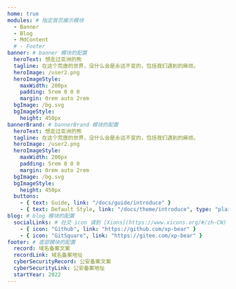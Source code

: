 ```yaml
---
home: true
modules: # 指定首页展示模块
  - Banner
  - Blog
  - MdContent
  # - Footer
banner: # banner 模块的配置
  heroText: 想走过亚洲的熊
  tagline: 在这个荒唐的世界，没什么会是永远不变的，包括我们遇到的麻烦。
  heroImage: /user2.png
  heroImageStyle:
    maxWidth: 200px
    padding: 5rem 0 0 0
    margin: 0rem auto 2rem
  bgImage: /bg.svg
  bgImageStyle:
    height: 450px
bannerBrand: # bannerBrand 模块的配置
  heroText: 想走过亚洲的熊
  tagline: 在这个荒唐的世界，没什么会是永远不变的，包括我们遇到的麻烦。
  heroImage: /user2.png
  heroImageStyle:
    maxWidth: 200px
    padding: 5rem 0 0 0
    margin: 0rem auto 2rem
  bgImage: /bg.svg
  bgImageStyle:
    height: 450px
  buttons:
    - { text: Guide, link: "/docs/guide/introduce" }
    - { text: Default Style, link: "/docs/theme/introduce", type: "plain" }
blog: # blog 模块的配置
  socialLinks: # 社交 icon 请到 [Xions](https://www.xicons.org/#/zh-CN) 页面的 tabler 下获取，复制名称即可
    - { icon: "Github", link: "https://github.com/xp-bear" }
    - { icon: "GitSquare", link: "https://gitee.com/xp-bear" }
footer: # 底部模块的配置
  record: 域名备案文案
  recordLink: 域名备案地址
  cyberSecurityRecord: 公安备案文案
  cyberSecurityLink: 公安备案地址
  startYear: 2022
---
```


